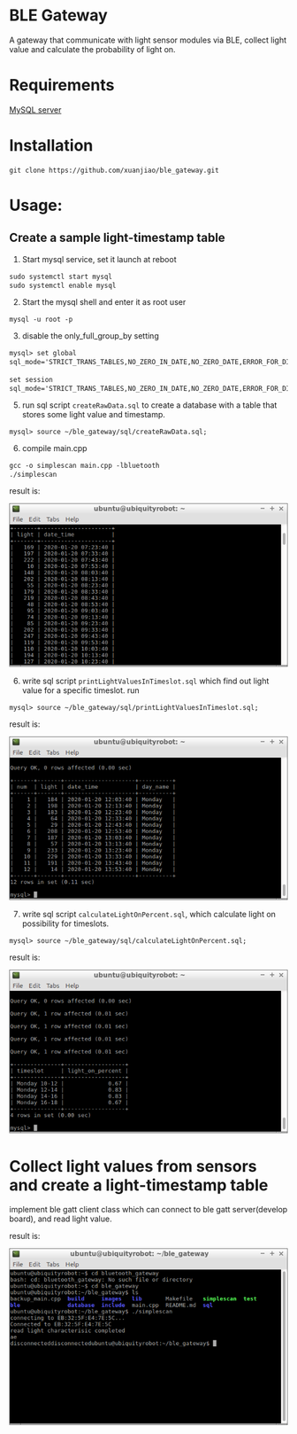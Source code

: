 # BLE Gateway

A gateway that communicate with light sensor modules via BLE, collect light value and calculate the probability of light on.

# Requirements

[MySQL server](https://dev.mysql.com/downloads/mysql/)

# Installation 
```
git clone https://github.com/xuanjiao/ble_gateway.git
```
#   Usage:

## Create a sample light-timestamp table
1. Start mysql service, set it launch at reboot
```
sudo systemctl start mysql
sudo systemctl enable mysql
```
2. Start the mysql shell and enter it as root user
```
mysql -u root -p
```

3. disable the only_full_group_by setting
```
mysql> set global sql_mode='STRICT_TRANS_TABLES,NO_ZERO_IN_DATE,NO_ZERO_DATE,ERROR_FOR_DIVISION_BY_ZERO,NO_AUTO_CREATE_USER,NO_ENGINE_SUBSTITUTION';

set session sql_mode='STRICT_TRANS_TABLES,NO_ZERO_IN_DATE,NO_ZERO_DATE,ERROR_FOR_DIVISION_BY_ZERO,NO_AUTO_CREATE_USER,NO_ENGINE_SUBSTITUTION';

```
5. run sql script `createRawData.sql` to create a database with a table that stores some light value and timestamp. 

```
mysql> source ~/ble_gateway/sql/createRawData.sql;
```

6. compile main.cpp

```
gcc -o simplescan main.cpp -lbluetooth
./simplescan
```

result is:

![light_list](./images/screenshot_light_list.png)

6. write sql script `printLightValuesInTimeslot.sql` which find out light value for a specific timeslot. run

```
mysql> source ~/ble_gateway/sql/printLightValuesInTimeslot.sql;
```
result is:

![print_light_value](./images/screenshot_print_light_value_in_timeslot.png)

7. write sql script `calculateLightOnPercent.sql`, which calculate light on possibility for timeslots.

```
mysql> source ~/ble_gateway/sql/calculateLightOnPercent.sql;
```
result is:

![light_on_percentage](./images/screenshot_calculateLightOnPercent.png)


# Collect light values from sensors and create a light-timestamp table

implement ble gatt client class which can connect to ble gatt server(develop board), and read light value.

result is:

![read_light_value](./images/screenshot_read_light_value.png)

